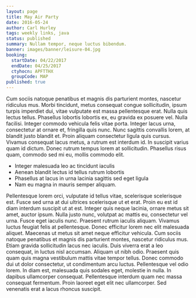 ```yaml
---
layout: page
title: May Air Party
date: 2016-05-24
author: Carl Hurley
tags: weekly links, java
status: published
summary: Nullam tempor, neque luctus bibendum.
banner: images/banner/leisure-04.jpg
booking:
  startDate: 04/22/2017
  endDate: 04/25/2017
  ctyhocn: APFTTHX
  groupCode: MAP
published: true
---
```

Cum sociis natoque penatibus et magnis dis parturient montes, nascetur ridiculus mus. Morbi tincidunt, metus consequat congue sollicitudin, ipsum turpis imperdiet dui, vitae vulputate est massa pellentesque erat. Nulla quis lectus tellus. Phasellus lobortis lobortis ex, eu gravida ex posuere vel. Nulla facilisi. Integer commodo vehicula felis vitae porta. Integer lacus urna, consectetur at ornare et, fringilla quis nunc. Nunc sagittis convallis lorem, at blandit justo blandit et. Proin aliquam consectetur ligula quis cursus. Vivamus consequat lacus metus, a rutrum est interdum id. In suscipit varius quam id dictum. Donec rutrum tempus lorem at sollicitudin. Phasellus risus quam, commodo sed mi eu, mollis commodo elit.

* Integer malesuada leo ac tincidunt iaculis
* Aenean blandit lectus id tellus rutrum lobortis
* Phasellus at lacus in urna lacinia sagittis sed eget ligula
* Nam eu magna in mauris semper aliquam.

Pellentesque lorem orci, vulputate id tellus vitae, scelerisque scelerisque est. Fusce sed urna at dui ultrices scelerisque ut et erat. Proin eu est id diam interdum suscipit ut at est. Integer quis neque lacinia, ornare metus sit amet, auctor ipsum. Nulla justo nunc, volutpat ac mattis eu, consectetur vel urna. Fusce eget iaculis nunc. Praesent rutrum iaculis aliquam. Vivamus luctus feugiat felis at pellentesque. Donec efficitur lorem nec elit malesuada aliquet. Maecenas ut metus sit amet neque efficitur vehicula. Cum sociis natoque penatibus et magnis dis parturient montes, nascetur ridiculus mus. Etiam gravida sollicitudin lacus nec iaculis. Duis viverra erat a leo consequat, in luctus nisl accumsan. Aliquam ut nibh odio.
Praesent quis quam quis magna vestibulum mattis vitae tempor tellus. Donec commodo dui ut dolor consectetur, ut condimentum arcu luctus. Pellentesque vel odio lorem. In diam est, malesuada quis sodales eget, molestie in nulla. In dapibus ullamcorper consequat. Pellentesque interdum quam nec massa consequat fermentum. Proin laoreet eget elit nec ullamcorper. Sed venenatis erat a lacus rhoncus suscipit.
